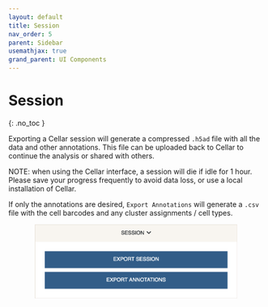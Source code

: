 ```yaml
---
layout: default
title: Session
nav_order: 5
parent: Sidebar
usemathjax: true
grand_parent: UI Components
---
```


<style type="text/css">
  .center {
    display: block;
    margin-left: auto;
    margin-right: auto;
}
</style>

# Session
{: .no_toc }

Exporting a Cellar session will generate a compressed `.h5ad` file with
all the data and other annotations. This file can be uploaded back to Cellar
to continue the analysis or shared with others.

NOTE: when using the Cellar interface, a session will die if idle for 1 hour.
Please save your progress frequently to avoid data loss, or use a local
installation of Cellar.

If only the annotations are desired, `Export Annotations` will generate
a `.csv` file with the cell barcodes and any cluster assignments / cell types.

<img src="../../../images/session.png" width="400" class="center"/>
